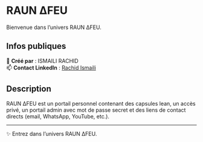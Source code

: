 
# RAUN ΔFEU

Bienvenue dans l’univers RAUN ΔFEU.

## Infos publiques

👤 **Créé par** : ISMAILI RACHID  
📫 **Contact LinkedIn** : [Rachid Ismaili](https://www.linkedin.com/in/rachid-ismaili-68b61a27)

## Description

RAUN ΔFEU est un portail personnel contenant des capsules lean, un accès privé, un portail admin avec mot de passe secret et des liens de contact directs (email, WhatsApp, YouTube, etc.).

---

✨ Entrez dans l’univers RAUN ΔFEU.
